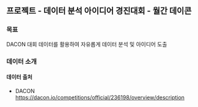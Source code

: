 ## 프로젝트 - 데이터 분석 아이디어 경진대회 - 월간 데이콘
### 목표
DACON 대회 데이터를 활용하여 자유롭게 데이터 분석 및 아이디어 도출

### 데이터 소개<br>


#### 데이터 출처 
- DACON https://dacon.io/competitions/official/236198/overview/description
